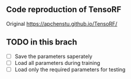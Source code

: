 ## Code reproduction of TensoRF
Original https://apchenstu.github.io/TensoRF/


## TODO in this brach
- [ ] Save the parameters saperately
- [ ] Load all parameters during training
- [ ] Load only the required parameters for testing
